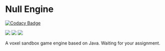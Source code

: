 # Null Engine

[![Codacy Badge](https://api.codacy.com/project/badge/Grade/69d9406c88634f74b1a911c7f5413154)](https://app.codacy.com/app/Mouse0w0/NullEngine?utm_source=github.com&utm_medium=referral&utm_content=UnknownDomainGame/NullEngine&utm_campaign=Badge_Grade_Dashboard)

![](https://img.shields.io/badge/Java-11-blue.svg)
![](https://img.shields.io/github/contributors/UnknownDomainGame/UnknownDomain.svg)
![](https://img.shields.io/github/license/UnknownDomainGame/UnknownDomain.svg)

A voxel sandbox game engine based on Java. Waiting for your assignment.

